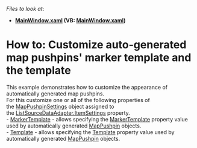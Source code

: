 <!-- default file list -->
*Files to look at*:

* **[MainWindow.xaml](./CS/MapPushpinSettings_Example/MainWindow.xaml) (VB: [MainWindow.xaml](./VB/MapPushpinSettings_Example/MainWindow.xaml))**
<!-- default file list end -->
# How to: Customize auto-generated map pushpins' marker template and the template


This example demonstrates how to customize the appearance of automatically generated map pushpins.<br />For this customize one or all of the following properties of the <a href="https://documentation.devexpress.com/#wpf/clsDevExpressXpfMapMapPushpinSettingstopic">MapPushpinSettings</a> object assigned to the <a href="https://documentation.devexpress.com/#WPF/DevExpressXpfMapListSourceDataAdapter_ItemSettingstopic">ListSourceDataAdapter.ItemSettings</a> property.<br />- <a href="https://documentation.devexpress.com/#wpf/DevExpressXpfMapMapPushpinSettings_MarkerTemplatetopic">MarkerTemplate</a> - allows specifying the <a href="https://documentation.devexpress.com/#wpf/DevExpressXpfMapMapPushpin_MarkerTemplatetopic">MarkerTemplate</a> property value used by automatically generated <a href="https://documentation.devexpress.com/#wpf/DevExpressXpfMapMapPushpinMembersTopicAll">MapPushpin</a> objects.<br />- <a href="https://documentation.devexpress.com/#wpf/DevExpressXpfMapMapPushpinSettings_Templatetopic">Template</a> - allows specifying the <a href="https://documentation.devexpress.com/#wpf/DevExpressXpfMapMapPushpin_Templatetopic">Template</a> property value used by automatically generated <a href="https://documentation.devexpress.com/#wpf/DevExpressXpfMapMapPushpinMembersTopicAll">MapPushpin</a> objects.

<br/>


